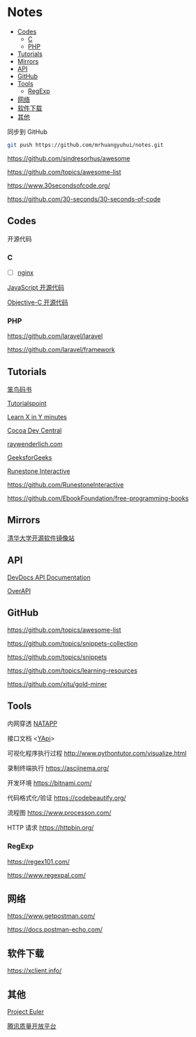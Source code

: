 <!-- omit in toc -->
# Notes

- [Codes](#codes)
  - [C](#c)
  - [PHP](#php)
- [Tutorials](#tutorials)
- [Mirrors](#mirrors)
- [API](#api)
- [GitHub](#github)
- [Tools](#tools)
  - [RegExp](#regexp)
- [网络](#%e7%bd%91%e7%bb%9c)
- [软件下载](#%e8%bd%af%e4%bb%b6%e4%b8%8b%e8%bd%bd)
- [其他](#%e5%85%b6%e4%bb%96)

同步到 GitHub

```bash
git push https://github.com/mrhuangyuhui/notes.git
```

<https://github.com/sindresorhus/awesome>

<https://github.com/topics/awesome-list>

<https://www.30secondsofcode.org/>

<https://github.com/30-seconds/30-seconds-of-code>

## Codes

开源代码

### C

- [ ] [nginx](https://github.com/nginx/nginx)

[JavaScript 开源代码](https://gitee.com/mrhuangyuhui/js-codes)

[Objective-C 开源代码](https://gitee.com/mrhuangyuhui/objc-codes)

### PHP

<https://github.com/laravel/laravel>

<https://github.com/laravel/framework>

## Tutorials

[笨鸟码书](https://flapybooks.com/)

[Tutorialspoint](https://www.tutorialspoint.com/)

[Learn X in Y minutes](https://learnxinyminutes.com/)

[Cocoa Dev Central](http://cocoadevcentral.com/)

[raywenderlich.com](https://www.raywenderlich.com/)

[GeeksforGeeks](https://www.geeksforgeeks.org/)

[Runestone Interactive](https://runestone.academy/runestone/books/index)

<https://github.com/RunestoneInteractive>

<https://github.com/EbookFoundation/free-programming-books>

## Mirrors

[清华大学开源软件镜像站](https://mirror.tuna.tsinghua.edu.cn/)

## API

[DevDocs API Documentation](https://devdocs.io/)

[OverAPI](https://overapi.com/)

## GitHub

<https://github.com/topics/awesome-list>

<https://github.com/topics/snippets-collection>

<https://github.com/topics/snippets>

<https://github.com/topics/learning-resources>

<https://github.com/xitu/gold-miner>

## Tools

内网穿透 [NATAPP](https://natapp.cn/)

接口文档 <[YApi](https://yapi.ymfe.org/)>

可视化程序执行过程 <http://www.pythontutor.com/visualize.html>

录制终端执行 <https://asciinema.org/>

开发环境 <https://bitnami.com/>

代码格式化/验证 <https://codebeautify.org/>

流程图 <https://www.processon.com/>

HTTP 请求 <https://httpbin.org/>

<!-- #regexp-tool -->
### RegExp

<https://regex101.com/>

<https://www.regexpal.com/>

## 网络

<https://www.getpostman.com/>

<https://docs.postman-echo.com/>

## 软件下载

<https://xclient.info/>

## 其他

[Project Euler](https://projecteuler.net/)

[腾讯质量开放平台](https://wetest.qq.com/)
